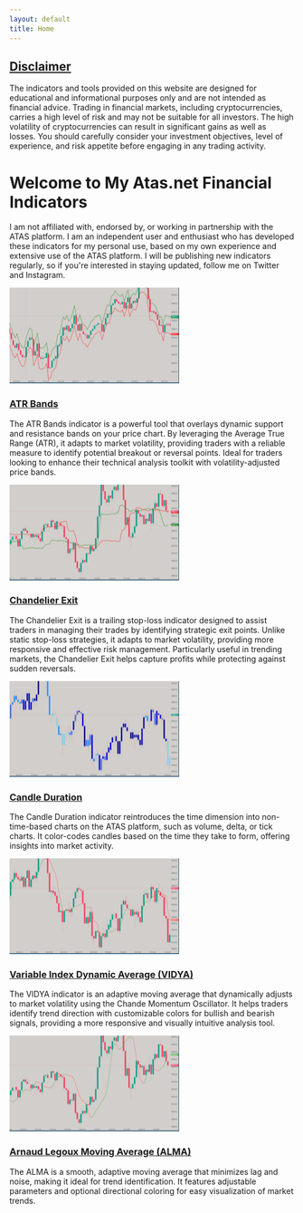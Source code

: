 ```yaml
---
layout: default
title: Home
---
```

## [Disclaimer](disclaimer.md)
The indicators and tools provided on this website are designed for educational and informational purposes only and are not intended as financial advice. Trading in financial markets, including cryptocurrencies, carries a high level of risk and may not be suitable for all investors. The high volatility of cryptocurrencies can result in significant gains as well as losses. You should carefully consider your investment objectives, level of experience, and risk appetite before engaging in any trading activity.

# Welcome to My Atas.net Financial Indicators
I am not affiliated with, endorsed by, or working in partnership with the ATAS platform. I am an independent user and enthusiast who has developed these indicators for my personal use, based on my own experience and extensive use of the ATAS platform. I will be publishing new indicators regularly, so if you're interested in staying updated, follow me on Twitter and Instagram.


<div class="indicator-preview">
  <img src="./assets/image/atr-bands-thumb.png" alt="ATR Bands Thumbnail" width="300" height="169">
  <div class="description">
    <h3><a href="./indicators/atr-bands">ATR Bands</a></h3>
    <p>The ATR Bands indicator is a powerful tool that overlays dynamic support and resistance bands on your price chart. By leveraging the Average True Range (ATR), it adapts to market volatility, providing traders with a reliable measure to identify potential breakout or reversal points. Ideal for traders looking to enhance their technical analysis toolkit with volatility-adjusted price bands.</p>
  </div>
</div>

<div class="indicator-preview">
  <img src="./assets/image/chandelier-exit-thumb.png" alt="Chandelier Exit Thumbnail" width="300" height="169">
  <div class="description">
    <h3><a href="./indicators/chandelier-exit">Chandelier Exit</a></h3>
    <p>The Chandelier Exit is a trailing stop-loss indicator designed to assist traders in managing their trades by identifying strategic exit points. Unlike static stop-loss strategies, it adapts to market volatility, providing more responsive and effective risk management. Particularly useful in trending markets, the Chandelier Exit helps capture profits while protecting against sudden reversals.</p>
  </div>
</div>

<div class="indicator-preview">
  <img src="./assets/image/candle-duration-thumb.png" alt="Candle Duration Thumbnail" width="300" height="169">
  <div class="description">
    <h3><a href="./indicators/candle-duration">Candle Duration</a></h3>
    <p>The Candle Duration indicator reintroduces the time dimension into non-time-based charts on the ATAS platform, such as volume, delta, or tick charts. It color-codes candles based on the time they take to form, offering insights into market activity.</p>
  </div>
</div>

<div class="indicator-preview">
  <img src="./assets/image/vidya-thumb.png" alt="VIDYA Thumbnail" width="300" height="169">
  <div class="description">
    <h3><a href="./indicators/vidya">Variable Index Dynamic Average (VIDYA)</a></h3>
    <p>The VIDYA indicator is an adaptive moving average that dynamically adjusts to market volatility using the Chande Momentum Oscillator. It helps traders identify trend direction with customizable colors for bullish and bearish signals, providing a more responsive and visually intuitive analysis tool.</p>
  </div>
</div>

<div class="indicator-preview">
  <img src="./assets/image/alma-thumb.png" alt="ALMA Thumbnail" width="300" height="169">
  <div class="description">
    <h3><a href="./indicators/alma">Arnaud Legoux Moving Average (ALMA)</a></h3>
    <p>The ALMA is a smooth, adaptive moving average that minimizes lag and noise, making it ideal for trend identification. It features adjustable parameters and optional directional coloring for easy visualization of market trends.</p>
  </div>
</div>
